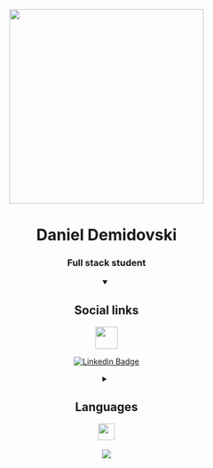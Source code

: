 <div align="center">
  <img src="https://media3.giphy.com/media/SpopD7IQN2gK3qN4jS/giphy.gif" width="350"/>
  <h1>Daniel Demidovski</h1>
  <h3>Full stack student</h3>
</div>

<details open align="center"> 
  <summary><h2>Social links</h2>  <img src="https://cdn-icons-png.flaticon.com/512/1232/1232859.png" width="40"></summary>

  [![Linkedin Badge](https://img.shields.io/badge/linkedin-profile-blue?style=for-the-badge&logo=LinkedIn)](https://www.linkedin.com/in/daniel-demidovski/)
  
  
</details>

<details close align="center"> 
  <summary><h2>Languages</h2>  <img src="https://cdn-icons-png.flaticon.com/512/1230/1230137.png?w=826&t=st=1669474578~exp=1669475178~hmac=4ddfe461bba8521890670e6434d6b475a3f6f36c0dcee7a55c306110d5fcf1de" width="30"></summary>

  <img src="https://img.shields.io/badge/HLVL-Python-green?style=for-the-badge&logo=Python&logoColor=yellow"/><br/> <!--python-->
  <img src="https://img.shields.io/badge/SCRIPT-Lua-cyan?style=for-the-badge&logo=Lua&logoColor=blue"/><br/> <!--lua-->
  <img src="https://img.shields.io/badge/WEB-Css-blue?style=for-the-badge&logo=CSS3&logoColor=white"/>&nbsp; <!--css-->
  <img src="https://img.shields.io/badge/WEB-Html-orange?style=for-the-badge&logo=HTML5&logoColor=white"/>&nbsp; <!--html-->
  <img src="https://img.shields.io/badge/WEB-Js-yellow?style=for-the-badge&logo=JavaScript&logoColor=white"/>&nbsp; <!--js-->
 
</details>

<div align="center" >
  
  
  <br/>
  <picture>
    <source media="(prefers-color-scheme: dark)" srcset="https://streak-stats.demolab.com?user=cptaus&theme=dark&hide_border=true&date_format=j%20M%5B%20Y%5D&background=00000000&sideNums=DD6F20&currStreakLabel=DD2727&sideLabels=DD2727&currStreakNum=DD2727" />
    <img src="https://streak-stats.demolab.com?user=cptaus&theme=dark&hide_border=true&date_format=j%20M%5B%20Y%5D&background=00000000&sideNums=DD6F20&currStreakLabel=DD2727&sideLabels=DD2727&currStreakNum=DD2727" />
</picture>
</div>
